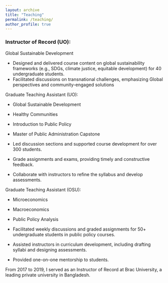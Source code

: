 ```yaml
---
layout: archive
title: "Teaching"
permalink: /teaching/
author_profile: true
---
```


### Instructor of Record (UO): 
Global Sustainable Development
- Designed and delivered course content on global sustainability frameworks (e.g., SDGs, climate justice, equitable development) for 40 undergraduate students.
- Facilitated discussions on transnational challenges, emphasizing Global perspectives and community-engaged solutions

Graduate Teaching Assistant (UO): 

- Global Sustainable Development  
- Healthy Communities 
- Introduction to Public Policy  
- Master of Public Administration Capstone 

- Led discussion sections and supported course development for over 300 students. 
- Grade assignments and exams, providing timely and constructive feedback. 
- Collaborate with instructors to refine the syllabus and develop assessments. 

Graduate Teaching Assistant (OSU): 

- Microeconomics 
- Macroeconomics
- Public Policy Analysis

- Facilitated weekly discussions and graded assignments for 50+ undergraduate students in public policy courses. 
- Assisted instructors in curriculum development, including drafting syllabi and designing assessments. 
- Provided one-on-one mentorship to students.



From 2017 to 2019, I served as an Instructor of Record at Brac University, a leading private university in Bangladesh. 
